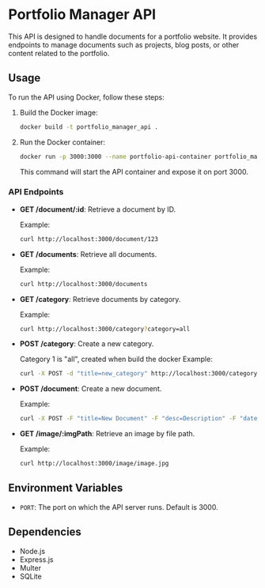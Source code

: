 # Portfolio Manager API

This API is designed to handle documents for a portfolio website. It provides endpoints to manage documents such as projects, blog posts, or other content related to the portfolio.

## Usage

To run the API using Docker, follow these steps:

1. Build the Docker image:

    ```bash
    docker build -t portfolio_manager_api .
    ```

2. Run the Docker container:

    ```bash
    docker run -p 3000:3000 --name portfolio-api-container portfolio_manager_api
    ```

    This command will start the API container and expose it on port 3000.

### API Endpoints

- **GET /document/:id**: Retrieve a document by ID.

    Example:
    ```bash
    curl http://localhost:3000/document/123
    ```

- **GET /documents**: Retrieve all documents.

    Example:
    ```bash
    curl http://localhost:3000/documents
    ```

- **GET /category**: Retrieve documents by category.

    Example:
    ```bash
    curl http://localhost:3000/category?category=all
    ```

- **POST /category**: Create a new category.

    Category 1 is "all", created when build the docker
    Example:
    ```bash
    curl -X POST -d "title=new_category" http://localhost:3000/category
    ```

- **POST /document**: Create a new document.

    Example:
    ```bash
    curl -X POST -F "title=New Document" -F "desc=Description" -F "date=2024-04-27" -F "categories[]=1" -F "file=@/path/to/image.jpg" http://localhost:3000/document
    ```

- **GET /image/:imgPath**: Retrieve an image by file path.

    Example:
    ```bash
    curl http://localhost:3000/image/image.jpg
    ```

## Environment Variables

- `PORT`: The port on which the API server runs. Default is 3000.

## Dependencies

- Node.js
- Express.js
- Multer
- SQLite

